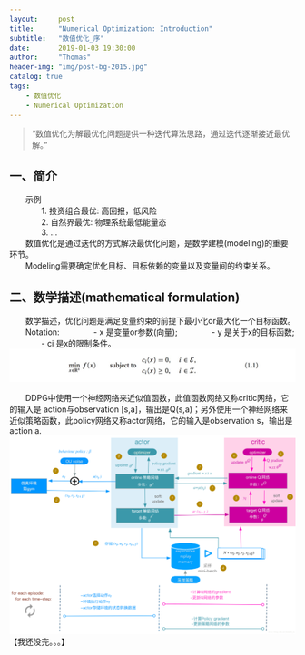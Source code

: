 ```yaml
---
layout:     post
title:      "Numerical Optimization: Introduction"
subtitle:   "数值优化_序"
date:       2019-01-03 19:30:00
author:     "Thomas"
header-img: "img/post-bg-2015.jpg"
catalog: true
tags:
    - 数值优化
    - Numerical Optimization
---
```


> “数值优化为解最优化问题提供一种迭代算法思路，通过迭代逐渐接近最优解。”


## 一、简介

&emsp;&emsp;示例<br>
&emsp;&emsp;&emsp;&emsp;1. 投资组合最优: 高回报，低风险<br>
&emsp;&emsp;&emsp;&emsp;2. 自然界最优: 物理系统最低能量态<br>
&emsp;&emsp;&emsp;&emsp;3. ...<br>
&emsp;&emsp;数值优化是通过迭代的方式解决最优化问题，是数学建模(modeling)的重要环节。<br>
&emsp;&emsp;Modeling需要确定优化目标、目标依赖的变量以及变量间的约束关系。<br>


## 二、数学描述(mathematical formulation)
&emsp;&emsp;数学描述，优化问题是满足变量约束的前提下最小化or最大化一个目标函数。<br>
&emsp;&emsp;Notation:
&emsp;&emsp;&emsp;&emsp;- x 是变量or参数(向量);
&emsp;&emsp;&emsp;&emsp;- y 是关于x的目标函数;
&emsp;&emsp;&emsp;&emsp;- ci 是x的限制条件。
![](/images/NumericalOptimization_2019-01-03-Introduction/1.1.png)


&emsp;&emsp;DDPG中使用一个神经网络来近似值函数，此值函数网络又称critic网络，它的输入是 action与observation [s,a]，输出是Q(s,a)；另外使用一个神经网络来近似策略函数，此policy网络又称actor网络，它的输入是observation s，输出是action a.<br>
![](/images/2018-12-03-DDPG/DDPG.jpeg)
【我还没完。。。】
